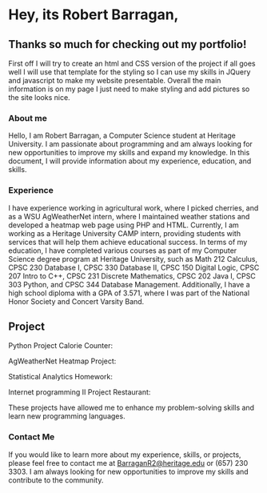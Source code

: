 # Hey, its Robert Barragan,

## Thanks so much for checking out my portfolio!

First off I will try to create an html and CSS version of the project if all goes well I will use that template for the styling so I can use my skills in JQuery and javascript to make my website presentable. Overall the main information is on my page I just need to make styling and add pictures so the site looks nice.

### About me

Hello, I am Robert Barragan, a Computer Science student at Heritage University. I am passionate about programming and am always looking for new opportunities to improve my skills and expand my knowledge. In this document, I will provide information about my experience, education, and skills. 

### Experience

I have experience working in agricultural work, where I picked cherries, and as a WSU AgWeatherNet intern, where I maintained weather stations and developed a heatmap web page using PHP and HTML. Currently, I am working as a Heritage University CAMP intern, providing students with services that will help them achieve educational success. In terms of my education, I have completed various courses as part of my Computer Science degree program at Heritage University, such as Math 212 Calculus, CPSC 230 Database I, CPSC 330 Database II, CPSC 150 Digital Logic, CPSC 207 Intro to C++, CPSC 231 Discrete Mathematics, CPSC 202 Java I, CPSC 303 Python, and CPSC 344 Database Management. Additionally, I have a high school diploma with a GPA of 3.571, where I was part of the National Honor Society and Concert Varsity Band. 


## Project

Python Project Calorie Counter:

AgWeatherNet Heatmap Project:

Statistical Analytics Homework:

Internet programming II Project Restaurant:

These projects have allowed me to enhance my problem-solving skills and learn new programming languages. 


### Contact Me

If you would like to learn more about my experience, skills, or projects, please feel free to contact me at BarraganR2@heritage.edu or (657) 230 3303. I am always looking for new opportunities to improve my skills and contribute to the community.
